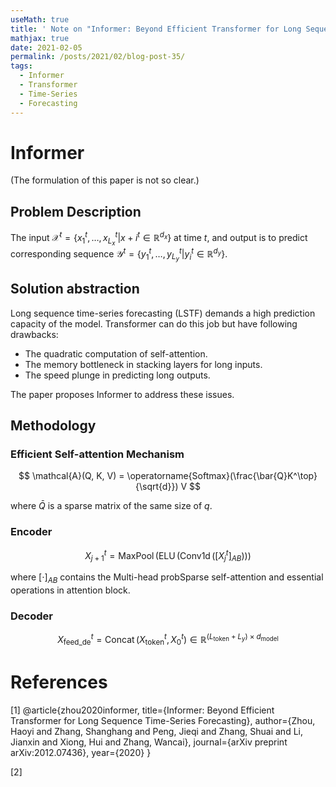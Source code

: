 ```yaml
---
useMath: true
title: ' Note on "Informer: Beyond Efficient Transformer for Long Sequence Time-Series Forecasting"'
mathjax: true
date: 2021-02-05
permalink: /posts/2021/02/blog-post-35/
tags:
  - Informer
  - Transformer
  - Time-Series
  - Forecasting
---
```


# Informer

<!-- more -->

(The formulation of this paper is not so clear.)

## Problem Description

The input $\mathcal{X}^t = \left\{ x_1^t, \ldots, x_{L_x}^t | x+i^t \in \mathbb{R}^{d_x} \right\}$ at time $t$, and output is to predict corresponding sequence $\mathcal{Y}^t = \left\{ y_1^t, \ldots, y_{L_y}^t | y_i^t \in \mathbb{R}^{d_y} \right\}$. 

## Solution abstraction

Long sequence time-series forecasting (LSTF) demands a high prediction capacity of the model. Transformer can do this job but have following drawbacks:

  - The quadratic computation of self-attention.
  - The memory bottleneck in stacking layers for long inputs.
  - The speed plunge in predicting long outputs.

The paper proposes Informer to address these issues.




## Methodology

### Efficient Self-attention Mechanism

$$
\mathcal{A}(Q, K, V) = \operatorname{Softmax}(\frac{\bar{Q}K^\top}{\sqrt{d}}) V 
$$

where $\bar{Q}$ is a sparse matrix of the same size of $q$. 

### Encoder

$$
X_{j+1}^t = \operatorname{MaxPool}(\operatorname{ELU}(\operatorname{Conv1d}([X_j^t]_{AB})))
$$

where $[\cdot]_{AB}$ contains the Multi-head probSparse self-attention and essential operations in attention block. 

### Decoder

$$
X_{\text{feed\_de}} ^t = \operatorname{Concat}(X_{\text{token}}^t, X_0^t) \in \mathbb{R}^{(L_{\text{token}} + L_y) \times d_{\text{model}} }
$$



# References

<a id="1">[1]</a> 
@article{zhou2020informer,
  title={Informer: Beyond Efficient Transformer for Long Sequence Time-Series Forecasting},
  author={Zhou, Haoyi and Zhang, Shanghang and Peng, Jieqi and Zhang, Shuai and Li, Jianxin and Xiong, Hui and Zhang, Wancai},
  journal={arXiv preprint arXiv:2012.07436},
  year={2020}
}


<a id="2">[2]</a> 


